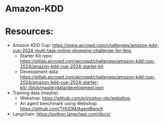 # Amazon-KDD

# Resources:
- Amazon KDD Cup: https://www.aicrowd.com/challenges/amazon-kdd-cup-2024-multi-task-online-shopping-challenge-for-llms
  - Starter Kit repo: https://gitlab.aicrowd.com/aicrowd/challenges/amazon-kdd-cup-2024/amazon-kdd-cup-2024-starter-kit
  - Development data: https://gitlab.aicrowd.com/aicrowd/challenges/amazon-kdd-cup-2024/amazon-kdd-cup-2024-starter-kit/-/blob/master/data/development.json
- Training data (maybe):
  - Webshop: https://github.com/princeton-nlp/webshop
  - An agent benchmark using Webshop: https://github.com/THUDM/AgentBench
- Langchain: https://python.langchain.com/docs/
